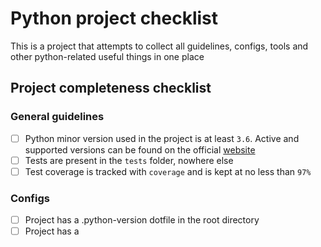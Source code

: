 # Python project checklist

This is a project that attempts to collect all guidelines, configs, tools and other python-related useful things in one place


## Project completeness checklist

### General guidelines

- [ ] Python minor version used in the project is at least `3.6`. 
Active and supported versions can be found on the official [website](https://www.python.org/downloads/) 
- [ ] Tests are present in the `tests` folder, nowhere else
- [ ] Test coverage is tracked with `coverage` and is kept at no less than `97%`
  
### Configs
- [ ] Project has a .python-version dotfile in the root directory
- [ ] Project has a 
